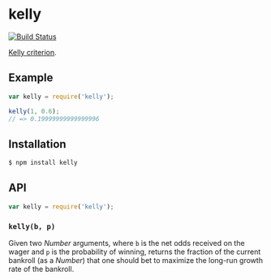 # kelly

[![Build Status][travis-svg]][travis]

[Kelly criterion](https://en.wikipedia.org/wiki/Kelly_criterion).

## Example

``` javascript
var kelly = require('kelly');

kelly(1, 0.6);
// => 0.19999999999999996
```

## Installation

``` bash
$ npm install kelly
```

## API

``` javascript
var kelly = require('kelly');
```

### `kelly(b, p)`

Given two _Number_ arguments, where `b` is the net odds received on the wager
and `p` is the probability of winning, returns the fraction of the current
bankroll (as a _Number_) that one should bet to maximize the long-run growth
rate of the bankroll.


   [travis]: https://travis-ci.org/KenanY/kelly
   [travis-svg]: https://img.shields.io/travis/KenanY/kelly.svg